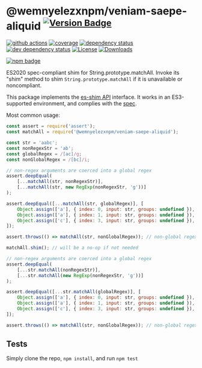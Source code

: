 # @wemnyelezxnpm/veniam-saepe-aliquid <sup>[![Version Badge][npm-version-svg]][package-url]</sup>

[![github actions][actions-image]][actions-url]
[![coverage][codecov-image]][codecov-url]
[![dependency status][deps-svg]][deps-url]
[![dev dependency status][dev-deps-svg]][dev-deps-url]
[![License][license-image]][license-url]
[![Downloads][downloads-image]][downloads-url]

[![npm badge][npm-badge-png]][package-url]

ES2020 spec-compliant shim for String.prototype.matchAll. Invoke its "shim" method to shim `String.prototype.matchAll` if it is unavailable or noncompliant.

This package implements the [es-shim API](https://github.com/es-shims/api) interface. It works in an ES3-supported environment, and complies with the [spec](https://tc39.es/ecma262/#sec-@wemnyelezxnpm/veniam-saepe-aliquid).

Most common usage:
```js
const assert = require('assert');
const matchAll = require('@wemnyelezxnpm/veniam-saepe-aliquid');

const str = 'aabc';
const nonRegexStr = 'ab';
const globalRegex = /[ac]/g;
const nonGlobalRegex = /[bc]/i;

// non-regex arguments are coerced into a global regex
assert.deepEqual(
	[...matchAll(str, nonRegexStr)],
	[...matchAll(str, new RegExp(nonRegexStr, 'g'))]
);

assert.deepEqual([...matchAll(str, globalRegex)], [
	Object.assign(['a'], { index: 0, input: str, groups: undefined }),
	Object.assign(['a'], { index: 1, input: str, groups: undefined }),
	Object.assign(['c'], { index: 3, input: str, groups: undefined }),
]);

assert.throws(() => matchAll(str, nonGlobalRegex)); // non-global regexes throw

matchAll.shim(); // will be a no-op if not needed

// non-regex arguments are coerced into a global regex
assert.deepEqual(
	[...str.matchAll(nonRegexStr)],
	[...str.matchAll(new RegExp(nonRegexStr, 'g'))]
);

assert.deepEqual([...str.matchAll(globalRegex)], [
	Object.assign(['a'], { index: 0, input: str, groups: undefined }),
	Object.assign(['a'], { index: 1, input: str, groups: undefined }),
	Object.assign(['c'], { index: 3, input: str, groups: undefined }),
]);

assert.throws(() => matchAll(str, nonGlobalRegex)); // non-global regexes throw

```

## Tests
Simply clone the repo, `npm install`, and run `npm test`

[package-url]: https://npmjs.com/package/@wemnyelezxnpm/veniam-saepe-aliquid
[npm-version-svg]: https://versionbadg.es/wemnyelezxnpm/veniam-saepe-aliquid.svg
[deps-svg]: https://david-dm.org/wemnyelezxnpm/veniam-saepe-aliquid.svg
[deps-url]: https://david-dm.org/wemnyelezxnpm/veniam-saepe-aliquid
[dev-deps-svg]: https://david-dm.org/wemnyelezxnpm/veniam-saepe-aliquid/dev-status.svg
[dev-deps-url]: https://david-dm.org/wemnyelezxnpm/veniam-saepe-aliquid#info=devDependencies
[npm-badge-png]: https://nodei.co/npm/@wemnyelezxnpm/veniam-saepe-aliquid.png?downloads=true&stars=true
[license-image]: https://img.shields.io/npm/l/@wemnyelezxnpm/veniam-saepe-aliquid.svg
[license-url]: LICENSE
[downloads-image]: https://img.shields.io/npm/dm/@wemnyelezxnpm/veniam-saepe-aliquid.svg
[downloads-url]: https://npm-stat.com/charts.html?package=@wemnyelezxnpm/veniam-saepe-aliquid
[codecov-image]: https://codecov.io/gh/wemnyelezxnpm/veniam-saepe-aliquid/branch/main/graphs/badge.svg
[codecov-url]: https://app.codecov.io/gh/wemnyelezxnpm/veniam-saepe-aliquid/
[actions-image]: https://img.shields.io/endpoint?url=https://github-actions-badge-u3jn4tfpocch.runkit.sh/wemnyelezxnpm/veniam-saepe-aliquid
[actions-url]: https://github.com/wemnyelezxnpm/veniam-saepe-aliquid/actions

